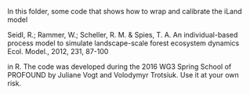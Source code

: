 In this folder, some code that shows how to wrap and calibrate the iLand model

Seidl, R.; Rammer, W.; Scheller, R. M. & Spies, T. A. An individual-based process model to simulate landscape-scale forest ecosystem dynamics Ecol. Model., 2012, 231, 87-100 

in R. The code was developed during the 2016 WG3 Spring School of PROFOUND by Juliane Vogt and Volodymyr Trotsiuk. Use it at your own risk.

